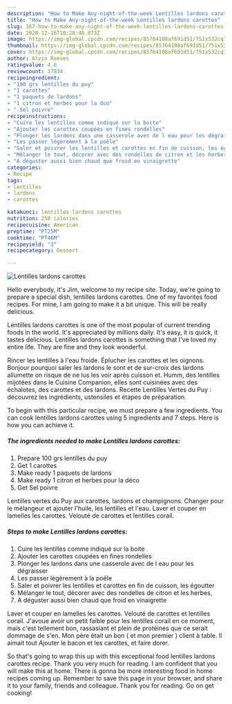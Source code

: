 ```yaml
---
description: "How to Make Any-night-of-the-week Lentilles lardons carottes"
title: "How to Make Any-night-of-the-week Lentilles lardons carottes"
slug: 167-how-to-make-any-night-of-the-week-lentilles-lardons-carottes
date: 2020-12-16T10:28:48.073Z
image: https://img-global.cpcdn.com/recipes/85764108af691d51/751x532cq70/lentilles-lardons-carottes-photo-principale-de-la-recette.jpg
thumbnail: https://img-global.cpcdn.com/recipes/85764108af691d51/751x532cq70/lentilles-lardons-carottes-photo-principale-de-la-recette.jpg
cover: https://img-global.cpcdn.com/recipes/85764108af691d51/751x532cq70/lentilles-lardons-carottes-photo-principale-de-la-recette.jpg
author: Alvin Reeves
ratingvalue: 4.6
reviewcount: 17834
recipeingredient:
- "100 grs lentilles du puy"
- "1 carottes"
- "1 paquets de lardons"
- "1 citron et herbes pour la dco"
- " Sel poivre"
recipeinstructions:
- "Cuire les lentilles comme indiqué sur la boite"
- "Ajouter les carottes coupées en fines rondelles"
- "Plonger les lardons dans une casserole avec de l eau pour les dégraisser"
- "Les passer légèrement à la poêle"
- "Saler et poivrer les lentilles et carottes en fin de cuisson, les égoutter"
- "Mélanger le tout, décorer avec des rondelles de citron et les herbes,"
- "A déguster aussi bien chaud que froid en vinaigrette"
categories:
- Recipe
tags:
- lentilles
- lardons
- carottes

katakunci: lentilles lardons carottes 
nutrition: 250 calories
recipecuisine: American
preptime: "PT25M"
cooktime: "PT46M"
recipeyield: "3"
recipecategory: Dessert

---
```



![Lentilles lardons carottes](https://img-global.cpcdn.com/recipes/85764108af691d51/751x532cq70/lentilles-lardons-carottes-photo-principale-de-la-recette.jpg)

Hello everybody, it's Jim, welcome to my recipe site. Today, we're going to prepare a special dish, lentilles lardons carottes. One of my favorites food recipes. For mine, I am going to make it a bit unique. This will be really delicious.

Lentilles lardons carottes is one of the most popular of current trending foods in the world. It's appreciated by millions daily. It's easy, it is quick, it tastes delicious. Lentilles lardons carottes is something that I've loved my entire life. They are fine and they look wonderful.

Rincer les lentilles à l&#39;eau froide. Éplucher les carottes et les oignons. Bonjour pourquoi saler les lardons le sont et de sur-croix des lardons allumette on risque de ne lus les voir après cuisson et. Humm, des lentilles mijotées dans le Cuisine Companion, elles sont cuisinées avec des échalotes, des carottes et des lardons. Recette Lentilles Vertes du Puy : découvrez les ingrédients, ustensiles et étapes de préparation.


To begin with this particular recipe, we must prepare a few ingredients. You can cook lentilles lardons carottes using 5 ingredients and 7 steps. Here is how you can achieve it.

<!--inarticleads1-->

##### The ingredients needed to make Lentilles lardons carottes:

1. Prepare 100 grs lentilles du puy
1. Get 1 carottes
1. Make ready 1 paquets de lardons
1. Make ready 1 citron et herbes pour la déco
1. Get  Sel poivre


Lentilles vertes du Puy aux carottes, lardons et champignons. Changer pour le mélangeur et ajouter l&#39;huile, les lentilles et l&#39;eau. Laver et couper en lamelles les carottes. Velouté de carottes et lentilles corail. 

<!--inarticleads2-->

##### Steps to make Lentilles lardons carottes:

1. Cuire les lentilles comme indiqué sur la boite
1. Ajouter les carottes coupées en fines rondelles
1. Plonger les lardons dans une casserole avec de l eau pour les dégraisser
1. Les passer légèrement à la poêle
1. Saler et poivrer les lentilles et carottes en fin de cuisson, les égoutter
1. Mélanger le tout, décorer avec des rondelles de citron et les herbes,
1. A déguster aussi bien chaud que froid en vinaigrette


Laver et couper en lamelles les carottes. Velouté de carottes et lentilles corail. J&#39;avoue avoir un petit faible pour les lentilles corail en ce moment, mais c&#39;est tellement bon, rassasiant et plein de protéines que ce serait dommage de s&#39;en. Mon père était un bon ( et mon premier ) client à table. Il aimait tout Ajouter le bacon et les carottes, et faire dorer. 

So that's going to wrap this up with this exceptional food lentilles lardons carottes recipe. Thank you very much for reading. I am confident that you will make this at home. There is gonna be more interesting food in home recipes coming up. Remember to save this page in your browser, and share it to your family, friends and colleague. Thank you for reading. Go on get cooking!
